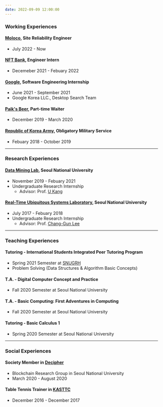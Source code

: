 ```yaml
---
date: 2022-09-09 12:00:00
---
```

### **Working Experiences**
#### [Moloco](https://moloco.com/), Site Reliability Engineer
* July 2022 - Now

#### [NFT Bank](https://nftbank.ai/), Engineer Intern
* Decemeber 2021 - Febuary 2022

#### [Google](https://www.google.com/), Software Engineering Internship 
* June 2021 - September 2021
* Google Korea LLC., Desktop Search Team

#### [Paik's Beer](http://paiksbeer.com/), Part-time Waiter
* December 2019 - March 2020

#### [Republic of Korea Army](http://www.army.mil.kr/), Obligatory Military Service
* Febuary 2018 - October 2019
---
### **Research Experiences**
#### [Data Mining Lab](https://datalab.snu.ac.kr/), Seoul National University
* November 2019 - Febuary 2021
* Undergraduate Research Internship
  * Advisor: Prof. [U Kang](https://datalab.snu.ac.kr/~ukang/)
  
#### [Real-Time Ubiquitous Systems Laboratory](https://rubis.snu.ac.kr/), Seoul National University
* July 2017 - Febuary 2018
* Undergraduate Research Internship
  * Advisor: Prof. [Chang-Gun Lee](https://rubis.snu.ac.kr/~cglee/)
---
### **Teaching Experiences**
#### Tutoring - International Students Integrated Peer Tutoring Program
* Spring 2021 Semester at [SNUGRH](https://dorm.snu.ac.kr/eng)
* Problem Solving (Data Structures & Algorithm Basic Concepts)

#### T.A. - Digital Computer Concept and Practice
* Fall 2020 Semester at Seoul National University

#### T.A. - Basic Computing: First Adventures in Computing
* Fall 2020 Semester at Seoul National University

#### Tutoring - Basic Calculus 1
* Spring 2020 Semester at Seoul National University
---
### **Social Experiences**
#### Society Member in [Decipher](https://decipher.ac/)
* Blockchain Research Group in Seoul National University
* March 2020 - August 2020

#### Table Tennis Trainer in [KASTTC](http://kasttc.kr/)
* December 2016 - December 2017
